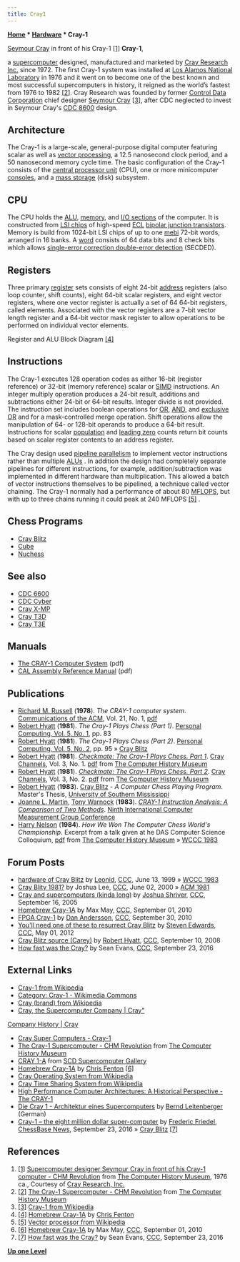 ```yaml
---
title: Cray1
---
```

**[Home](Home "Home") * [Hardware](Hardware "Hardware") * Cray-1**

[](http://www.computerhistory.org/revolution/supercomputers/10/7/3) [Seymour Cray](https://en.wikipedia.org/wiki/Seymour_Cray) in front of his Cray-1 <a id="cite-note-1" href="#cite-ref-1">[1]</a>
**Cray-1**,

a [supercomputer](https://en.wikipedia.org/wiki/Supercomputer) designed, manufactured and marketed by [Cray Research Inc.](https://en.wikipedia.org/wiki/Cray#Cray_Research_Inc._and_Cray_Computer_Corporation:_1972_to_1996) since 1972. The first Cray-1 system was installed at [Los Alamos National Laboratory](Los_Alamos_National_Laboratory "Los Alamos National Laboratory") in 1976 and it went on to become one of the best known and most successful supercomputers in history, it reigned as the world’s fastest from 1976 to 1982 <a id="cite-note-2" href="#cite-ref-2">[2]</a>. Cray Research was founded by former [Control Data Corporation](https://en.wikipedia.org/wiki/Control_Data_Corporation) chief designer [Seymour Cray](https://en.wikipedia.org/wiki/Seymour_Cray) <a id="cite-note-3" href="#cite-ref-3">[3]</a>, after CDC neglected to invest in Seymour Cray's [CDC 8600](https://en.wikipedia.org/wiki/CDC_8600) design.

## Architecture

The Cray-1 is a large-scale, general-purpose digital computer featuring scalar as well as [vector processing](https://en.wikipedia.org/wiki/Vector_processor), a 12.5 nanosecond clock period, and a 50 nanosecond memory cycle time. The basic configuration of the Cray-1 consists of the [central processor unit](https://en.wikipedia.org/wiki/Central_processing_unit) (CPU), one or more minicomputer [consoles](https://en.wikipedia.org/wiki/System_console), and a [mass storage](https://en.wikipedia.org/wiki/Mass_storage) (disk) subsystem.

## CPU

The CPU holds the [ALU](Combinatorial_Logic#ALU "Combinatorial Logic"), [memory](Memory "Memory"), and [I/O sections](https://en.wikipedia.org/wiki/Input/output) of the computer. It is constructed from [LSI chips](https://en.wikipedia.org/wiki/Integrated_circuit#LSI) of high-speed [ECL](https://en.wikipedia.org/wiki/Emitter-coupled_logic) [bipolar junction transistors](https://en.wikipedia.org/wiki/Bipolar_junction_transistor). Memory is build from 1024-bit LSI chips of up to one [mebi](https://en.wikipedia.org/wiki/Binary_prefix) 72-bit words, arranged in 16 banks. A [word](Word "Word") consists of 64 data bits and 8 check bits which allows [single-error correction double-error detection](https://en.wikipedia.org/wiki/Hamming_code) (SECDED).

## Registers

Three primary [register](https://en.wikipedia.org/wiki/Processor_register) sets consists of eight 24-bit [address](https://en.wikipedia.org/wiki/Memory_address) registers (also loop counter, shift counts), eight 64-bit scalar registers, and eight vector registers, where one vector register is actually a set of 64 64-bit registers, called elements. Associated with the vector registers are a 7-bit vector length register and a 64-bit vector mask register to allow operations to be performed on individual vector elements.

[](http://www.chrisfenton.com/homebrew-cray-1a/)
Register and ALU Block Diagram <a id="cite-note-4" href="#cite-ref-4">[4]</a>

## Instructions

The Cray-1 executes 128 operation codes as either 16-bit (register reference) or 32-bit (memory reference) scalar or [SIMD](SIMD_and_SWAR_Techniques "SIMD and SWAR Techniques") instructions. An integer multiply operation produces a 24-bit result, additions and subtractions either 24-bit or 64-bit results. Integer divide is not provided. The instruction set includes boolean operations for [OR](Combinatorial_Logic#OR "Combinatorial Logic"), [AND](Combinatorial_Logic#AND "Combinatorial Logic"), and [exclusive OR](Combinatorial_Logic#XOR "Combinatorial Logic") and for a mask-controlled merge operation. Shift operations allow the manipulation of 64- or 128-bit operands to produce a 64-bit result. Instructions for scalar [population](Population_Count "Population Count") and [leading zero](BitScan#LeadingZeroCount "BitScan") counts return bit counts based on scalar register contents to an address register.

The Cray design used [pipeline parallelism](https://en.wikipedia.org/wiki/Pipeline_%28computing%29) to implement vector instructions rather than multiple [ALUs](Combinatorial_Logic#ALU "Combinatorial Logic") . In addition the design had completely separate pipelines for different instructions, for example, addition/subtraction was implemented in different hardware than multiplication. This allowed a batch of vector instructions themselves to be pipelined, a technique called vector chaining. The Cray-1 normally had a performance of about 80 [MFLOPS](https://en.wikipedia.org/wiki/FLOPS), but with up to three chains running it could peak at 240 MFLOPS <a id="cite-note-5" href="#cite-ref-5">[5]</a> .

## Chess Programs

- [Cray Blitz](Cray_Blitz "Cray Blitz")
- [Cube](Cube "Cube")
- [Nuchess](Nuchess "Nuchess")

## See also

- [CDC 6600](CDC_6600 "CDC 6600")
- [CDC Cyber](CDC_Cyber "CDC Cyber")
- [Cray X-MP](Cray_X-MP "Cray X-MP")
- [Cray T3D](Cray_T3D "Cray T3D")
- [Cray T3E](Cray_T3E "Cray T3E")

## Manuals

- [The CRAY-1 Computer System](http://archive.computerhistory.org/resources/text/Cray/Cray.Cray1.1977.102638650.pdf) (pdf)
- [CAL Assembly Reference Manual](http://bitsavers.informatik.uni-stuttgart.de/pdf/cray/CAL/2240000B_Prelim_CAL_RefMan_Dec75.pdf) (pdf)

## Publications

- [Richard M. Russell](https://scholar.google.com/citations?user=SID57mMAAAAJ&hl=en) (**1978**). *The CRAY-1 computer system*. [Communications of the ACM](ACM#Communications "ACM"), Vol. 21, No. 1, [pdf](http://inst.eecs.berkeley.edu/~cs252/sp17/papers/Cray1.pdf)
- [Robert Hyatt](Robert_Hyatt "Robert Hyatt") (**1981**). *The Cray-1 Plays Chess (Part 1)*. [Personal Computing, Vol. 5, No. 1](Personal_Computing#5_1 "Personal Computing"), pp. 83
- [Robert Hyatt](Robert_Hyatt "Robert Hyatt") (**1981**). *The Cray-1 Plays Chess (Part 2)*. [Personal Computing, Vol. 5, No. 2](Personal_Computing#5_2 "Personal Computing"), pp. 95 » [Cray Blitz](Cray_Blitz "Cray Blitz")
- [Robert Hyatt](Robert_Hyatt "Robert Hyatt") (**1981**). *[Checkmate: The Cray-1 Plays Chess. Part 1](http://www.computerhistory.org/chess/full_record.php?iid=doc-431614f6d2f73)*. [Cray Channels](http://www.0x07bell.net/WWWMASTER/CrayWWWStuff/Cfaqccframeset.html), Vol. 3, No. 1. [pdf](http://archive.computerhistory.org/projects/chess/related_materials/text/3-2%20and%203-3.Cray_Channels_Vol-3_No-1.Checkmate_The_Cray-1_Plays_Chess.Hyatt.1980/Cray_Channels_Vol-3_No-1.Checkmate_The_Cray-1_Plays_Chess.Hyatt.1980.062303023.sm.pdf) from [The Computer History Museum](The_Computer_History_Museum "The Computer History Museum")
- [Robert Hyatt](Robert_Hyatt "Robert Hyatt") (**1981**). *[Checkmate: The Cray-1 Plays Chess. Part 2](http://www.computerhistory.org/chess/full_record.php?iid=doc-431614f6d1070)*. [Cray Channels](http://www.0x07bell.net/WWWMASTER/CrayWWWStuff/Cfaqccframeset.html), Vol. 3, No. 2. [pdf](http://archive.computerhistory.org/projects/chess/related_materials/text/3-1%20and%203-2.Cray_Channels_Vol-3_No-2.Checkmate.Cray_Blitz.Hyatt.1981/Cray_Channels_Vol-3_No-2.Checkmate.Cray_Blitz.Hyatt.1981.062303019.sm.pdf) from [The Computer History Museum](The_Computer_History_Museum "The Computer History Museum")
- [Robert Hyatt](Robert_Hyatt "Robert Hyatt") (**1983**). [Cray Blitz](Cray_Blitz "Cray Blitz") - *A Computer Chess Playing Program*. Master's Thesis, [University of Southern Mississippi](University_of_Southern_Mississippi "University of Southern Mississippi")
- [Joanne L. Martin](https://dblp.org/pers/hd/m/Martin:Joanne_L=), [Tony Warnock](Tony_Warnock "Tony Warnock") (**1983**). *[CRAY-1 Instruction Analysis: A Comparison of Two Methods](https://www.osti.gov/biblio/5633829)*. [Ninth International Computer Measurement Group Conference](https://dblp.org/db/conf/cmg/cmg1983.html)
- [Harry Nelson](Harry_Nelson "Harry Nelson") (**1984**). *How We Won The Computer Chess World's Championship*. Excerpt from a talk given at he DAS Computer Science Colloquium, [pdf](http://archive.computerhistory.org/projects/chess/related_materials/text/3-1%20and%203-2.Nelson-Harry.Cray-Blitz.How_we_won.Jan-1984/Nelson-Harry.Cray-Blitz.How_we_won.Jan-1984.062303020.pdf) from [The Computer History Museum](The_Computer_History_Museum "The Computer History Museum") » [WCCC 1983](WCCC_1983 "WCCC 1983")

## Forum Posts

- [hardware of Cray Blitz](https://www.stmintz.com/ccc/index.php?id=55521) by [Leonid](Leonid_Liberman "Leonid Liberman"), [CCC](CCC "CCC"), June 13, 1999 » [WCCC 1983](WCCC_1983 "WCCC 1983")
- [Cray Blity 1981?](https://www.stmintz.com/ccc/index.php?id=113318) by Joshua Lee, [CCC](CCC "CCC"), June 02, 2000 » [ACM 1981](ACM_1981 "ACM 1981")
- [Cray and supercomputers (kinda long)](https://www.stmintz.com/ccc/index.php?id=449945) by [Joshua Shriver](index.php?title=Joshua_Shriver&action=edit&redlink=1 "Joshua Shriver (page does not exist)"), [CCC](CCC "CCC"), September 16, 2005
- [Homebrew Cray-1A](http://www.talkchess.com/forum/viewtopic.php?t=35947) by Max May, [CCC](CCC "CCC"), September 01, 2010
- [FPGA Cray-1](http://www.talkchess.com/forum/viewtopic.php?t=36228) by [Dan Andersson](index.php?title=Dan_Andersson&action=edit&redlink=1 "Dan Andersson (page does not exist)"), [CCC](CCC "CCC"), September 30, 2010
- [You'll need one of these to resurrect Cray Blitz](http://www.talkchess.com/forum/viewtopic.php?t=43524) by [Steven Edwards](Steven_Edwards "Steven Edwards"), [CCC](CCC "CCC"), May 01, 2012
- [Cray Blitz source (Carey)](http://www.talkchess.com/forum/viewtopic.php?topic_view=threads&p=216685&t=23616) by [Robert Hyatt](Robert_Hyatt "Robert Hyatt"), [CCC](CCC "CCC"), September 10, 2008
- [How fast was the Cray?](http://www.talkchess.com/forum/viewtopic.php?t=61504) by Sean Evans, [CCC](CCC "CCC"), September 23, 2016

## External Links

- [Cray-1 from Wikipedia](https://en.wikipedia.org/wiki/Cray-1)
- [Category: Cray-1 - Wikimedia Commons](https://commons.wikimedia.org/wiki/Category:Cray-1)
- [Cray (brand) from Wikipedia](https://en.wikipedia.org/wiki/Cray)
- [Cray, the Supercomputer Company | Cray"](http://www.cray.com/)

[Company History | Cray](http://www.cray.com/company/history)

- [Cray Super Computers - Cray-1](http://www.craysupercomputers.com/cray1.htm)
- [The Cray-1 Supercomputer - CHM Revolution](http://www.computerhistory.org/revolution/supercomputers/10/7) from [The Computer History Museum](The_Computer_History_Museum "The Computer History Museum")
- [CRAY 1-A](https://www.cisl.ucar.edu/computers/gallery/cray/cray1.jsp) from [SCD Supercomputer Gallery](https://www.cisl.ucar.edu/computers/gallery/index.jsp)
- [Homebrew Cray-1A](http://www.chrisfenton.com/homebrew-cray-1a/) by [Chris Fenton](http://www.chrisfenton.com/) <a id="cite-note-6" href="#cite-ref-6">[6]</a>
- [Cray Operating System from Wikipedia](https://en.wikipedia.org/wiki/Cray_Operating_System)
- [Cray Time Sharing System from Wikipedia](https://en.wikipedia.org/wiki/Cray_Time_Sharing_System)
- [High Performance Computer Architectures: A Historical Perspective - The CRAY-1](http://homepages.inf.ed.ac.uk/cgi/rni/comp-arch.pl?Vect/cray1.html,Vect/cray1-cpu.gif,Vect/menu-cr1.html)
- [Die Cray 1 - Architektur eines Supercomputers](http://www.bernd-leitenberger.de/cray-1.shtml) by [Bernd Leitenberger](http://www.bernd-leitenberger.de/) (German)
- [Cray-1 – the eight million dollar super-computer](https://en.chessbase.com/post/how-fast-was-the-cray) by [Frederic Friedel](Frederic_Friedel "Frederic Friedel"), [ChessBase News](ChessBase "ChessBase"), September 23, 2016 » [Cray Blitz](Cray_Blitz "Cray Blitz") <a id="cite-note-7" href="#cite-ref-7">[7]</a>

## References

1. <a id="cite-ref-1" href="#cite-note-1">[1]</a> [Supercomputer designer Seymour Cray in front of his Cray-1 computer - CHM Revolution](http://www.computerhistory.org/revolution/supercomputers/10/7/3) from [The Computer History Museum](The_Computer_History_Museum "The Computer History Museum"), 1976 ca., Courtesy of [Cray Research, Inc.](http://www.cray.com/)
1. <a id="cite-ref-2" href="#cite-note-2">[2]</a> [The Cray-1 Supercomputer - CHM Revolution](http://www.computerhistory.org/revolution/supercomputers/10/7) from [The Computer History Museum](The_Computer_History_Museum "The Computer History Museum")
1. <a id="cite-ref-3" href="#cite-note-3">[3]</a> [Cray-1 from Wikipedia](https://en.wikipedia.org/wiki/Cray-1)
1. <a id="cite-ref-4" href="#cite-note-4">[4]</a> [Homebrew Cray-1A](http://www.chrisfenton.com/homebrew-cray-1a/) by [Chris Fenton](http://www.chrisfenton.com/)
1. <a id="cite-ref-5" href="#cite-note-5">[5]</a> [Vector processor from Wikipedia](https://en.wikipedia.org/wiki/Vector_processor)
1. <a id="cite-ref-6" href="#cite-note-6">[6]</a> [Homebrew Cray-1A](http://www.talkchess.com/forum/viewtopic.php?t=35947) by Max May, [CCC](CCC "CCC"), September 01, 2010
1. <a id="cite-ref-7" href="#cite-note-7">[7]</a> [How fast was the Cray?](http://www.talkchess.com/forum/viewtopic.php?t=61504) by Sean Evans, [CCC](CCC "CCC"), September 23, 2016

**[Up one Level](Hardware "Hardware")**

